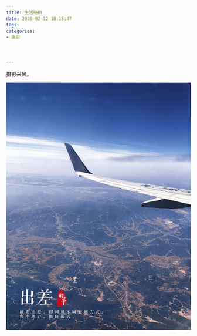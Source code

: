 ```yaml
---
title: 生活随拍
date: 2020-02-12 18:15:47
tags:
categories: 
- 摄影



---
```



摄影采风。


![图片解释](生活随拍/plane.jpg)